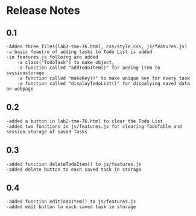 # Release Notes

## 0.1
    -Added three files(lab2-tme-76.html, css/style.css, js/features.js)
    -a basic feautre of adding tasks to Todo List is added 
    -in features.js folloing are added 
        -a class("TodoTask") to make object, 
        -a function called "addTodoItem()" for adding item to sessionstorage
        -a function called "makeKey()" to make unique key for every task
        -a function called "displayTodoList()" for dispalying saved data on webpage



## 0.2
    -added a button in lab2-tme-76.html to clear the Todo List
    -added two functions in js/features.js for clearing TodoTable and session storage of saved Tasks 



## 0.3
    -added function deleteTodoItem() to js/features.js 
    -added delete button to each saved task in storage
    

## 0.4
    -added function editTodoItem() to js/features.js 
    -added edit button to each saved task in storage